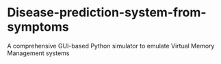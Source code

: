 # Disease-prediction-system-from-symptoms
A comprehensive GUI-based Python simulator to emulate Virtual Memory Management systems
